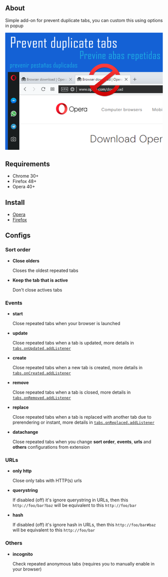 ## About

Simple add-on for prevent duplicate tabs, you can custom this using options in popup

![promocional](promo.png)

## Requirements

- Chrome 30+
- Firefox 48+
- Opera 40+

## Install

- [Opera](https://addons.opera.com/en/extensions/details/prevent-duplicate-tabs/)
- [Firefox](https://addons.mozilla.org/en-US/firefox/addon/smart-prevent-duplicate-tabs/)

## Configs

### Sort order

- **Close olders**

    Closes the oldest repeated tabs

- **Keep the tab that is active**

    Don't close actives tabs

### Events

- **start**

    Close repeated tabs when your browser is launched

- **update**

    Close repeated tabs when a tab is updated, more details in [`tabs.onUpdated.addListener`](https://developer.chrome.com/extensions/tabs#event-onUpdated)

- **create**

    Close repeated tabs when a new tab is created, more details in [`tabs.onCreated.addListener`](https://developer.chrome.com/extensions/tabs#event-onCreated)

- **remove**

    Close repeated tabs when a tab is closed, more details in [`tabs.onRemoved.addListener`](https://developer.chrome.com/extensions/tabs#event-onRemoved)

- **replace**

    Close repeated tabs when a tab is replaced with another tab due to prerendering or instant, more details in [`tabs.onReplaced.addListener`](https://developer.chrome.com/extensions/tabs#event-onReplaced)

- **datachange**

    Close repeated tabs when you change **sort order**, **events**, **urls** and **others** configurations from extension

### URLs

- **only http**

    Close only tabs with HTTP(s) urls

- **querystring**

    If disabled (off) it's ignore querystring in URLs, then this `http://foo/bar?baz` will be equivalent to this `http://foo/bar`

- **hash**

    If disabled (off) it's ignore hash in URLs, then this `http://foo/bar#baz` will be equivalent to this `http://foo/bar`

### Others

- **incognito**

    Check repeated anonymous tabs (requires you to manually enable in your browser)
